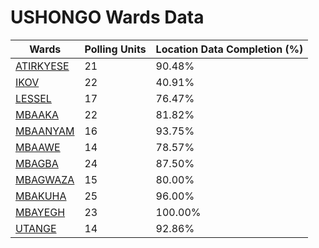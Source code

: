 
# USHONGO Wards Data

| Wards | Polling Units | Location Data Completion (%) |
| ---- | ----- | ------- |
| [ATIRKYESE](./wards/1636-atirkyese) | 21 | 90.48% |
| [IKOV](./wards/1637-ikov) | 22 | 40.91% |
| [LESSEL](./wards/1638-lessel) | 17 | 76.47% |
| [MBAAKA](./wards/1639-mbaaka) | 22 | 81.82% |
| [MBAANYAM](./wards/1640-mbaanyam) | 16 | 93.75% |
| [MBAAWE](./wards/1641-mbaawe) | 14 | 78.57% |
| [MBAGBA](./wards/1642-mbagba) | 24 | 87.50% |
| [MBAGWAZA](./wards/1643-mbagwaza) | 15 | 80.00% |
| [MBAKUHA](./wards/1644-mbakuha) | 25 | 96.00% |
| [MBAYEGH](./wards/1645-mbayegh) | 23 | 100.00% |
| [UTANGE](./wards/1646-utange) | 14 | 92.86% |




